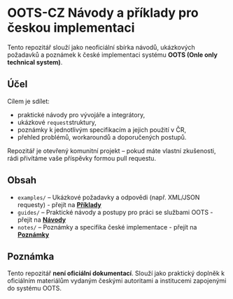 # OOTS-CZ  Návody a příklady pro českou implementaci

Tento repozitář slouží jako neoficiální sbírka návodů, ukázkových požadavků a poznámek k české implementaci systému **OOTS (Onle only technical system)**.

## Účel

Cílem je sdílet:
- praktické návody pro vývojáře a integrátory,
- ukázkové `request`struktury,
- poznámky k jednotlivým specifikacím a jejich použití v ČR,
- přehled problémů, workaroundů a doporučených postupů.

Repozitář je otevřený komunitní projekt – pokud máte vlastní zkušenosti, rádi přivítáme vaše příspěvky formou pull requestu.

## Obsah

- `examples/` – Ukázkové požadavky a odpovědi (např. XML/JSON requesty) - přejít na **[Příklady](/examples)**
- `guides/` – Praktické návody a postupy pro práci se službami OOTS - přejít na **[Návody](/guides)**
- `notes/` – Poznámky a specifika české implementace - přejít na **[Poznámky](/notes)**
  
## Poznámka

Tento repozitář **není oficiální dokumentací**. Slouží jako praktický doplněk k oficiálním materiálům vydaným českými autoritami a institucemi zapojenými do systému OOTS.



